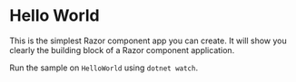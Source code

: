 # Hello World

This is the simplest Razor component app you can create. It will show you clearly the building block of a Razor component application.

Run the sample on `HelloWorld` using `dotnet watch`.